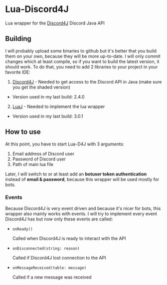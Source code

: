 # Lua-Discord4J
Lua wrapper for the [Discord4J](https://github.com/austinv11/Discord4J) Discord Java API

## Building
I will probably upload some binaries to github but it's better that you build them on your own, because they will be more up-to-date.
I will only commit changes which at least compile, so if you want to build the latest version, it should work.
To do that, you need to add 2 libraries to your project in your favorite IDE:

1. [Discord4J](https://github.com/austinv11/Discord4J) - Needed to get access to the Discord API in Java (make sure you get the shaded version)
  * Version used in my last build: 2.4.0
2. [LuaJ](http://www.luaj.org/luaj/3.0/README.html) - Needed to implement the lua wrapper
  * Version used in my last build: 3.0.1

## How to use
At this point, you have to start Lua-D4J with 3 arguments:

1. Email address of Discord user
2. Password of Discord user
3. Path of main lua file

Later, I will switch to or at least add an **botuser token authentication** instead of **email & password**, because this wrapper will be used mostly for bots.

### Events
Because Discord4J is very event driven and because it's nicer for bots, this wrapper also mainly works with events.
I will try to implement every event Discord4J has but now only these events are called:

* `onReady()`

   Called when Discord4J is ready to interact with the API   
   
* `onDisconnected(string: reason)`

   Called if Discord4J lost connection to the API

* `onMessageReceived(table: message)`

   Called if a new message was received
